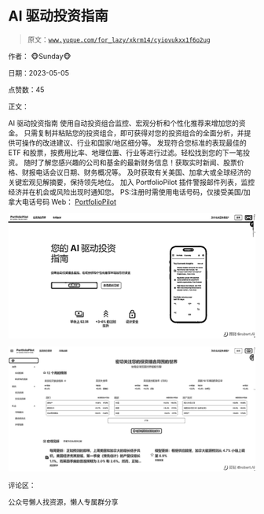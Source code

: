 # AI 驱动投资指南

> 原文：[`www.yuque.com/for_lazy/xkrm14/cyiovukxx1f6o2ug`](https://www.yuque.com/for_lazy/xkrm14/cyiovukxx1f6o2ug)

作者： 🐵Sunday🐵

日期：2023-05-05

点赞数：45

正文：

AI 驱动投资指南 使用自动投资组合监控、宏观分析和个性化推荐来增加您的资金。 只需复制并粘贴您的投资组合，即可获得对您的投资组合的全面分析，并提供可操作的改进建议、行业和国家/地区细分等。 发现符合您标准的表现最佳的 ETF 和股票，按费用比率、地理位置、行业等进行过滤。轻松找到您的下一笔投资。 随时了解您感兴趣的公司和基金的最新财务信息！获取实时新闻、股票价格、财报电话会议日期、财务概况等。 及时获取有关美国、加拿大或全球经济的关键宏观见解摘要，保持领先地位。 加入 PortfolioPilot 插件警报邮件列表，监控经济并在机会或风险出现时通知您。 PS:注册时需使用电话号码，仅接受美国/加拿大电话号码 Web： [PortfolioPilot](https://portfoliopilot.com/)

![](img/4e72aa1a8b4fd2ae2ac642899e301442.png)

![](img/8180702031798f9c703d997357370230.png)

评论区：

公众号懒人找资源，懒人专属群分享

